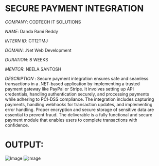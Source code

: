 # SECURE PAYMENT INTEGRATION

*COMPANY*: CODTECH IT SOLUTIONS

*NAME*: Danda Rami Reddy

*INTERN ID*: CT12TMJ

*DOMAIN*: .Net Web Development

*DURATION*: 8 WEEKS

*MENTOR*: NEELA SANTOSH

*DESCRIPTION* :
Secure payment integration ensures safe and seamless transactions in a .NET-based application by implementing a trusted payment gateway like PayPal or Stripe. It involves setting up API credentials, handling authentication securely, and processing payments while adhering to PCI-DSS compliance. The integration includes capturing payments, handling webhooks for transaction updates, and implementing error handling. Proper encryption and secure storage of sensitive data are essential to prevent fraud. The deliverable is a fully functional and secure payment module that enables users to complete transactions with confidence.

# OUTPUT:
![Image](https://github.com/user-attachments/assets/4ab5eb58-ce86-4ebe-af36-82546c9a6576)
![Image](https://github.com/user-attachments/assets/65aef867-0987-4c19-958e-3c898ab317c1)
